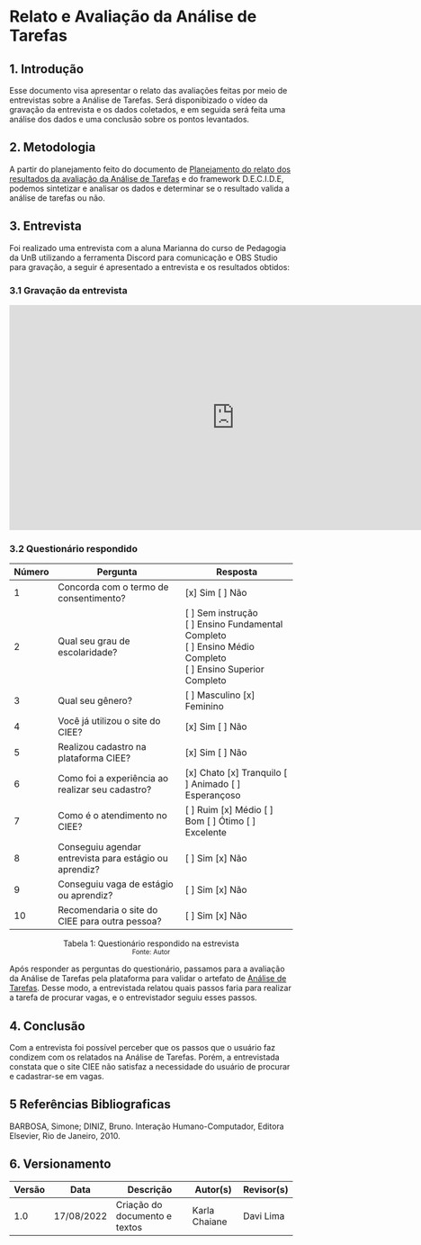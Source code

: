 # Relato e Avaliação da Análise de Tarefas

## 1. Introdução

Esse documento visa apresentar o relato das avaliações feitas por meio de entrevistas sobre a Análise de Tarefas. Será disponibizado o vídeo da gravação da entrevista e os dados coletados, e em seguida será feita uma análise dos dados e uma conclusão sobre os pontos levantados.

## 2. Metodologia

A partir do planejamento feito do documento de [Planejamento do relato dos resultados da avaliação da Análise de Tarefas](Planejamento_relato_resultados_avaliacao_analise_tarefas.md) e do framework D.E.C.I.D.E, podemos sintetizar e analisar os dados e determinar se o resultado valida a análise de tarefas ou não.

## 3. Entrevista

Foi realizado uma entrevista com a aluna Marianna do curso de Pedagogia da UnB utilizando a ferramenta Discord para comunicação e OBS Studio para gravação, a seguir é apresentado a entrevista e os resultados obtidos:

### 3.1 Gravação da entrevista
<iframe width="800" height="400" src="https://www.youtube.com/embed/iRwv-aIraNY" title="YouTube video player" frameborder="0" allow="accelerometer; autoplay; clipboard-write; encrypted-media; gyroscope; picture-in-picture" allowfullscreen></iframe>

### 3.2 Questionário respondido

| Número | Pergunta                        | Resposta |
|---| ---                                  | --- |
| 1 | Concorda com o termo de consentimento? | [x] Sim [ ] Não |
| 2 | Qual seu grau de escolaridade? | [ ] Sem instrução <br> [ ] Ensino Fundamental Completo <br> [ ] Ensino Médio Completo <br> [ ] Ensino Superior Completo |  
| 3 | Qual seu gênero? | [ ] Masculino [x] Feminino |
| 4 | Você já utilizou o site do CIEE? | [x] Sim [ ] Não |
| 5 | Realizou cadastro na plataforma CIEE? | [x] Sim [ ] Não |
| 6 | Como foi a experiência ao realizar seu cadastro? | [x] Chato [x] Tranquilo [ ] Animado [ ] Esperançoso |
| 7 | Como é o atendimento no CIEE? | [ ] Ruim [x] Médio [ ] Bom [ ] Ótimo [ ] Excelente |
| 8 | Conseguiu agendar entrevista para estágio ou aprendiz? | [ ] Sim  [x] Não |
| 9 | Conseguiu vaga de estágio ou aprendiz? | [ ] Sim  [x] Não |
| 10 | Recomendaria o site do CIEE para outra pessoa? | [ ] Sim  [x] Não |

<center>Tabela 1: Questionário respondido na estrevista <br>
<small>Fonte: Autor</small></center>

Após responder as perguntas do questionário, passamos para a avaliação da Análise de Tarefas pela plataforma para validar o artefato de [Análise de Tarefas](../../analise_requisitos/analise_tarefas.md). Desse modo, a entrevistada relatou quais passos faria para realizar a tarefa de procurar vagas, e o entrevistador seguiu esses passos.

## 4. Conclusão
Com a entrevista foi possível perceber que os passos que o usuário faz condizem com os relatados na Análise de Tarefas. Porém, a entrevistada constata que o site CIEE não satisfaz a necessidade do usuário de procurar e cadastrar-se em vagas. 


## 5 Referências Bibliograficas
BARBOSA, Simone; DINIZ, Bruno. Interação Humano-Computador, Editora Elsevier, Rio de Janeiro, 2010.
 
## 6. Versionamento

|Versão	| Data	| Descrição |	Autor(s)	| Revisor(s)|
|--------|----|-----------|-------|---------|
| 1.0 |	17/08/2022	| Criação do documento e textos | Karla Chaiane | Davi Lima |

